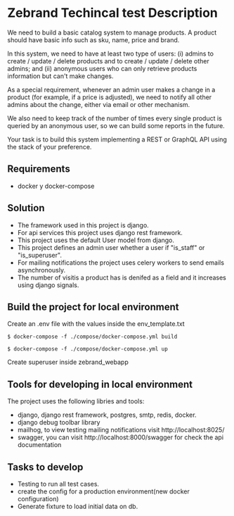 # Zebrand Techincal test Description

We need to build a basic catalog system to manage products. A product should have basic info such as sku, name, price and brand.

In this system, we need to have at least two type of users: (i) admins to create / update / delete products and to create / update / delete other admins; and (ii) anonymous users who can only retrieve products information but can't make changes.

As a special requirement, whenever an admin user makes a change in a product (for example, if a price is adjusted), we need to notify all other admins about the change, either via email or other mechanism.

We also need to keep track of the number of times every single product is queried by an anonymous user, so we can build some reports in the future.

Your task is to build this system implementing a REST or GraphQL API using the stack of your preference.


## Requirements
- docker y docker-compose

## Solution
- The framework used in this project is django.
- For api services this project uses django rest framework.
- This project uses the default User model from django.
- This project defines an admin user whether a user if "is_staff" or "is_superuser".
- For mailing notifications the project uses celery workers to send emails asynchronously.
- The number of visitis a product has is denifed as a field  and it increases using django signals.

## Build the project for local environment

Create an .env file with the values inside the env_template.txt
```
$ docker-compose -f ./compose/docker-compose.yml build
```
```
$ docker-compose -f ./compose/docker-compose.yml up
```
Create superuser inside zebrand_webapp

## Tools for developing in local environment

The project uses the following libries and tools:
- django, django rest framework, postgres, smtp, redis, docker.
- django debug toolbar library
- mailhog, to view testing mailing notifications visit  http://localhost:8025/
- swagger, you can visit http://localhost:8000/swagger for check the api documentation


## Tasks to develop
- Testing to run all test cases.
- create the config for a production environment(new docker configuration)
- Generate fixture to load initial data on db.
